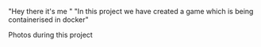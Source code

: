"Hey there it's me "
"In this project we have created a game which is being containerised in docker"

Photos during this project

